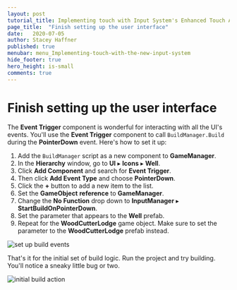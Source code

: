 ```yaml
---
layout: post
tutorial_title: Implementing touch with Input System's Enhanced Touch API
page_title:  "Finish setting up the user interface"
date:   2020-07-05
author: Stacey Haffner
published: true
menubar: menu_Implementing-touch-with-the-new-input-system
hide_footer: true
hero_height: is-small
comments: true
---
```

# Finish setting up the user interface

The **Event Trigger** component is wonderful for interacting with all the UI's events. You'll use the **Event Trigger** component to call `BuildManager.Build` during the **PointerDown** event. Here's how to set it up:

1.  Add the `BuildManager` script as a new component to **GameManager**.
2.  In the **Hierarchy** window, go to **UI** ▸ **Icons** ▸ **Well**.
3.  Click **Add Component** and search for **Event Trigger**.
4.  Then click **Add Event Type** and choose **PointerDown**.
5.  Click the **+** button to add a new item to the list.
6.  Set the **GameObject** **reference** to **GameManager**.
7.  Change the **No Function** drop down to **InputManager** ▸ **StartBuildOnPointerDown**.
8.  Set the parameter that appears to the **Well** prefab.
9.  Repeat for the **WoodCutterLodge** game object. Make sure to set the parameter to the **WoodCutterLodge** prefab instead.

![set up build events]({{page.dir}}/images/setupBuildEvents.gif)

That's it for the initial set of build logic. Run the project and try building. You'll notice a sneaky little bug or two. 

![initial build action]({{page.dir}}/images/buildAction.gif)
